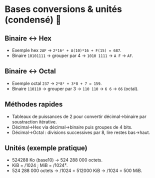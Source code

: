 # Bases conversions & unités (condensé) 🔢

## Binaire ↔ Hex
- Exemple hex `2AF` → `2*16² + A(10)*16 + F(15) = 687`.
- Binaire `10101111` → grouper par 4 → `1010 1111` → `A F` → `AF`.

## Binaire ↔ Octal
- Exemple octal `237` → `2*8² + 3*8 + 7 = 159`.
- Binaire `110110` → grouper par 3 → `110 110` → `6 6` → `66` (octal).

## Méthodes rapides
- Tableaux de puissances de 2 pour convertir décimal→binaire par soustraction itérative.
- Décimal→Hex via décimal→binaire puis groupes de 4 bits.
- Décimal→Octal : divisions successives par 8, lire restes bas→haut.

## Unités (exemple pratique)
- 524288 Ko (base10) → 524 288 000 octets.
- KiB = /1024 ; MiB = /1024².
- 524 288 000 octets → /1024 = 512000 KiB → /1024 = 500 MiB.
